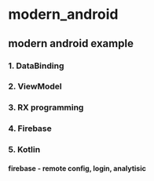 # modern_android
## modern android example
### 1. DataBinding
### 2. ViewModel
### 3. RX programming
### 4. Firebase 
### 5. Kotlin
#### firebase - remote config, login, analytisic
